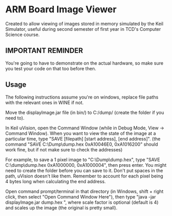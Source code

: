 # ARM Board Image Viewer

Created to allow viewing of images stored in memory simulated by the Keil Simulator, useful during second semester of first year in TCD's Computer Science course.

## IMPORTANT REMINDER

You're going to have to demonstrate on the actual hardware, so make sure you test your code on that too before then.

## Usage

The following instructions assume you're on windows, replace file paths with the relevant ones in WINE if not.

Move the displayImage.jar file (in bin/) to C:/dump/ (create the folder if you need to).

In Keil uVision, open the Command Window (while in Debug Mode, View -> Command Window). When you want to view the state of the image at a particular time, type "SAVE [filepath] [start address], [end address]". (the command "SAVE C:\Dump\dump.hex 0xA10046E0, 0xA1016200" should work fine, but if not make sure to check the addresses)

For example, to save a 1 pixel image to "C:\Dump\dump.hex", type "SAVE C:\dump\dump.hex 0xA1000000, 0xA1000004", then press enter.  You might need to create the folder before you can save to it.  Don't put spaces in the path, uVision doesn't like them.
Remember to account for each pixel being 4 bytes long when calculating the end address.

Open command prompt/terminal in that directory (in Windows, shift + right click, then select "Open Command Window Here"), then type "java -jar displayImage.jar dump.hex <scale factor>", where scale factor is optional (default is 4) and scales up the image (the original is pretty small).
